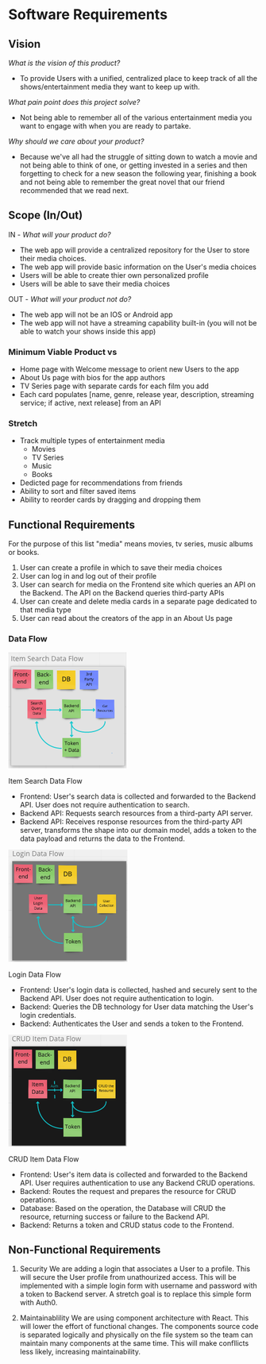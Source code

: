 # Software Requirements

## Vision

*What is the vision of this product?*

* To provide Users with a unified, centralized place to keep track of all the shows/entertainment media they want to keep up with.

*What pain point does this project solve?*

* Not being able to remember all of the various entertainment media you want to engage with when you are ready to partake.

*Why should we care about your product?*

* Because we've all had the struggle of sitting down to watch a movie and not being able to think of one, or getting invested in a series and then forgetting to check for a new season the following year, finishing a book and not being able to remember the great novel that our friend recommended that we read next.

## Scope (In/Out)

IN - *What will your product do?*

* The web app will provide a centralized repository for the User to store their media choices.
* The web app will provide basic information on the User's media choices
* Users will be able to create thier own personalized profile
* Users will be able to save their media choices

OUT - *What will your product not do?*

* The web app will not be an IOS or Android app
* The web app will not have a streaming capability built-in (you will not be able to watch your shows inside this app)

### Minimum Viable Product vs

* Home page with Welcome message to orient new Users to the app
* About Us page with bios for the app authors
* TV Series page with separate cards for each film you add
* Each card populates [name, genre, release year, description, streaming service; if active, next release] from an API

### Stretch

* Track multiple types of entertainment media
  * Movies
  * TV Series
  * Music
  * Books
* Dedicted page for recommendations from friends
* Ability to sort and filter saved items
* Ability to reorder cards by dragging and dropping them

## Functional Requirements

For the purpose of this list "media" means movies, tv series, music albums or books.

1. User can create a profile in which to save their media choices
2. User can log in and log out of their profile
3. User can search for media on the Frontend site which queries an API on the Backend. The API on the Backend queries third-party APIs
4. User can create and delete media cards in a separate page dedicated to that media type
5. User can read about the creators of the app in an About Us page

### Data Flow

![item-search](./docs/item-search-data-flow.png)

Item Search Data Flow

* Frontend: User's search data is collected and forwarded to the Backend API. User does not require authentication to search.
* Backend API: Requests search resources from a third-party API server.
* Backend API: Receives response resources from the third-party API server, transforms the shape into our domain model, adds a token to the data payload and returns the data to the Frontend.

![login](./docs/login-data-flow.png)

Login Data Flow

* Frontend: User's login data is collected, hashed and securely sent to the Backend API. User does not require authentication to login.
* Backend: Queries the DB technology for User data matching the User's login credentials.
* Backend: Authenticates the User and sends a token to the Frontend.

![CRUD](./docs/CRUD-item-data-flow.png)

CRUD Item Data Flow

* Frontend: User's item data is collected and forwarded to the Backend API. User requires authentication to use any Backend CRUD operations.
* Backend: Routes the request and prepares the resource for CRUD operations.
* Database: Based on the operation, the Database will CRUD the resource, returning success or failure to the Backend API.
* Backend: Returns a token and CRUD status code to the Frontend.

## Non-Functional Requirements

1. Security
We are adding a login that associates a User to a profile. This will secure the User profile from unathourized access. This will be implemented with a simple login form with username and password with a token to Backend server. A stretch goal is to replace this simple form with Auth0.

2. Maintainablility
We are using component architecture with React. This will lower the effort of functional changes. The components source code is separated logically and physically on the file system so the team can maintain many components at the same time. This will make confllicts less likely, increasing maintainability.
